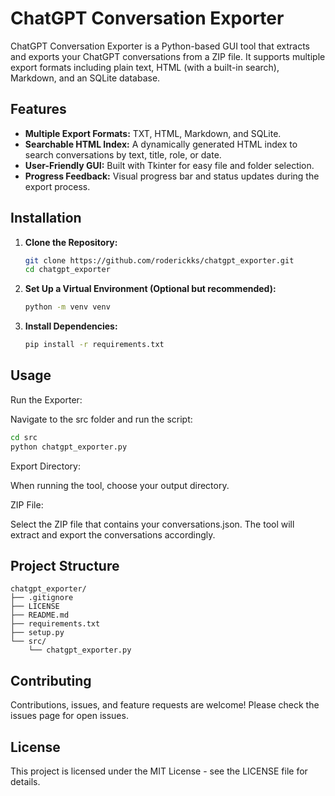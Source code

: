 
# ChatGPT Conversation Exporter

ChatGPT Conversation Exporter is a Python-based GUI tool that extracts and exports your ChatGPT conversations from a ZIP file. It supports multiple export formats including plain text, HTML (with a built-in search), Markdown, and an SQLite database.

## Features

- **Multiple Export Formats:** TXT, HTML, Markdown, and SQLite.
- **Searchable HTML Index:** A dynamically generated HTML index to search conversations by text, title, role, or date.
- **User-Friendly GUI:** Built with Tkinter for easy file and folder selection.
- **Progress Feedback:** Visual progress bar and status updates during the export process.

## Installation

1. **Clone the Repository:**

   ```bash
   git clone https://github.com/roderickks/chatgpt_exporter.git
   cd chatgpt_exporter
   ```
2. **Set Up a Virtual Environment (Optional but recommended):**

   ```bash
   python -m venv venv
   ```
3. **Install Dependencies:**

   ```bash
   pip install -r requirements.txt
   ```

## Usage

Run the Exporter:

Navigate to the src folder and run the script:

```bash
cd src
python chatgpt_exporter.py
```

Export Directory:

When running the tool, choose your output directory.

ZIP File:

Select the ZIP file that contains your conversations.json. The tool will extract and export the conversations accordingly.

## Project Structure

```
chatgpt_exporter/
├── .gitignore
├── LICENSE
├── README.md
├── requirements.txt
├── setup.py
└── src/
    └── chatgpt_exporter.py
```

## Contributing

Contributions, issues, and feature requests are welcome! Please check the issues page for open issues.

## License

This project is licensed under the MIT License - see the LICENSE file for details.
